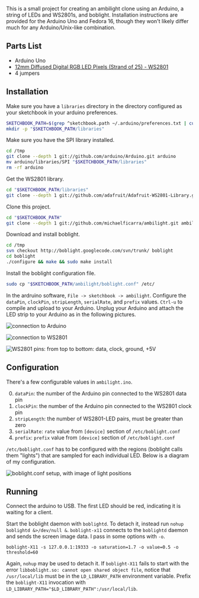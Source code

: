 This is a small project for creating an ambilight clone using an Arduino, a
string of LEDs and WS2801s, and boblight. Installation instructions are
provided for the Arduino Uno and Fedora 16, though they won't likely differ
much for any Arduino/Unix-like combination.


## Parts List

* Arduino Uno
* [12mm Diffused Digital RGB LED Pixels (Strand of 25) - WS2801](http://www.adafruit.com/products/322)
* 4 jumpers


## Installation

Make sure you have a `libraries` directory in the directory configured as your
sketchbook in your arduino preferences.

```bash
SKETCHBOOK_PATH=$(grep ^sketchbook.path ~/.arduino/preferences.txt | cut -d = -f 2)
mkdir -p "$SKETCHBOOK_PATH/libraries"
```

Make sure you have the SPI library installed.

```bash
cd /tmp
git clone --depth 1 git://github.com/arduino/Arduino.git arduino
mv arduino/libraries/SPI "$SKETCHBOOK_PATH/libraries"
rm -rf arduino
```

Get the WS2801 library.

```bash
cd "$SKETCHBOOK_PATH/libraries"
git clone --depth 1 git://github.com/adafruit/Adafruit-WS2801-Library.git WS2801
```

Clone this project.

```bash
cd "$SKETCHBOOK_PATH"
git clone --depth 1 git://github.com/michaelficarra/ambilight.git ambilight
```

Download and install boblight.

```bash
cd /tmp
svn checkout http://boblight.googlecode.com/svn/trunk/ boblight
cd boblight
./configure && make && sudo make install
```

Install the boblight configuration file.

```bash
sudo cp "$SKETCHBOOK_PATH/ambilight/boblight.conf" /etc/
```

In the ardruino software, `File -> sketchbook -> ambilight`. Configure the
`dataPin`, `clockPin`, `stripLength`, `serialRate`, and `prefix` values.
`Ctrl-u` to compile and upload to your Arduino. Unplug your Arduino and attach
the LED strip to your Arduino as in the following pictures.

![connection to Arduino](http://i.imgur.com/gBIbp.jpg)

![connection to WS2801](http://i.imgur.com/stw2o.jpg)

![WS2801 pins: from top to bottom: data, clock, ground, +5V](http://i.imgur.com/HDW4i.jpg)


## Configuration

There's a few configurable values in `ambilight.ino`.

0. `dataPin`: the number of the Arduino pin connected to the WS2801 data pin
0. `clockPin`: the number of the Arduino pin connected to the WS2801 clock pin
0. `stripLength`: the number of WS2801-LED pairs, must be greater than zero
0. `serialRate`: `rate` value from `[device]` section of `/etc/boblight.conf`
0. `prefix`: `prefix` value from `[device]` section of `/etc/boblight.conf`

`/etc/boblight.conf` has to be configured with the regions (boblight calls
them "lights") that are sampled for each individual LED. Below is a diagram of
my configuration.

![boblight.conf setup, with image of light positions](http://i.imgur.com/g9RV9.png)


## Running

Connect the arduino to USB. The first LED should be red, indicating it is
waiting for a client.

Start the boblight daemon with `boblightd`. To detach it, instead run `nohup
boblightd &>/dev/null &`. `boblight-x11` connects to the `boblightd` daemon and
sends the screen image data. I pass in some options with `-o`.

    boblight-X11 -s 127.0.0.1:19333 -o saturation=1.7 -o value=0.5 -o threshold=60

Again, `nohup` may be used to detach it. If `boblight-X11` fails to start with
the error `libboblight.so: cannot open shared object file`, notice that
`/usr/local/lib` must be in the `LD_LIBRARY_PATH` environment variable. Prefix
the `boblight-X11` invocation with `LD_LIBRARY_PATH="$LD_LIBRARY_PATH":/usr/local/lib`.
